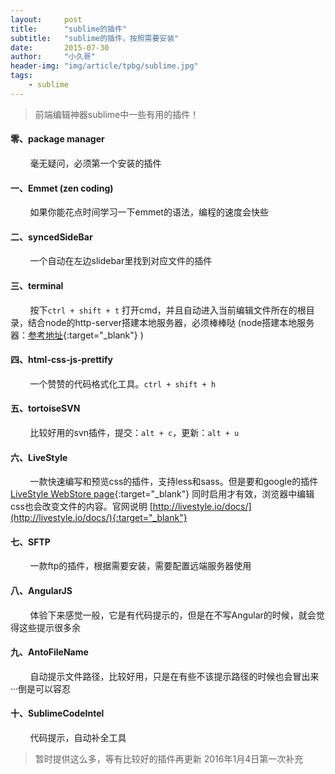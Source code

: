 ```yaml
---
layout:     post
title:      "sublime的插件"
subtitle:   "sublime的插件，按照需要安装"
date:       2015-07-30
author:     "小久哥"
header-img: "img/article/tpbg/sublime.jpg"
tags:
    - sublime
---
```


>前端编辑神器sublime中一些有用的插件！

#### 零、package manager
&nbsp;&nbsp;&nbsp;&nbsp;&nbsp;&nbsp;&nbsp;&nbsp;毫无疑问，必须第一个安装的插件

#### 一、Emmet (zen coding) 
&nbsp;&nbsp;&nbsp;&nbsp;&nbsp;&nbsp;&nbsp;&nbsp;如果你能花点时间学习一下emmet的语法，编程的速度会快些

#### 二、syncedSideBar 
&nbsp;&nbsp;&nbsp;&nbsp;&nbsp;&nbsp;&nbsp;&nbsp;一个自动在左边slidebar里找到对应文件的插件

#### 三、terminal
&nbsp;&nbsp;&nbsp;&nbsp;&nbsp;&nbsp;&nbsp;&nbsp;按下`ctrl + shift + t` 打开cmd，并且自动进入当前编辑文件所在的根目录，结合node的http-server搭建本地服务器，必须棒棒哒 (node搭建本地服务器：[参考地址](http://skybjf.github.io/2015/04/07/node-http-server/){:target="_blank"} )

#### 四、html-css-js-prettify
&nbsp;&nbsp;&nbsp;&nbsp;&nbsp;&nbsp;&nbsp;&nbsp;一个赞赞的代码格式化工具。`ctrl + shift + h`

#### 五、tortoiseSVN
&nbsp;&nbsp;&nbsp;&nbsp;&nbsp;&nbsp;&nbsp;&nbsp;比较好用的svn插件，提交：`alt + c`，更新：`alt + u`

#### 六、LiveStyle
&nbsp;&nbsp;&nbsp;&nbsp;&nbsp;&nbsp;&nbsp;&nbsp;一款快速编写和预览css的插件，支持less和sass。但是要和google的插件 [LiveStyle WebStore page](https://chrome.google.com/webstore/detail/emmet-livestyle/diebikgmpmeppiilkaijjbdgciafajmg){:target="_blank"} 同时启用才有效，浏览器中编辑css也会改变文件的内容。官网说明 [http://livestyle.io/docs/](http://livestyle.io/docs/){:target="_blank"}

#### 七、SFTP
&nbsp;&nbsp;&nbsp;&nbsp;&nbsp;&nbsp;&nbsp;&nbsp;一款ftp的插件，根据需要安装，需要配置远端服务器使用

#### 八、AngularJS
&nbsp;&nbsp;&nbsp;&nbsp;&nbsp;&nbsp;&nbsp;&nbsp;体验下来感觉一般，它是有代码提示的，但是在不写Angular的时候，就会觉得这些提示很多余

#### 九、AntoFileName
&nbsp;&nbsp;&nbsp;&nbsp;&nbsp;&nbsp;&nbsp;&nbsp;自动提示文件路径，比较好用，只是在有些不该提示路径的时候也会冒出来···倒是可以容忍

#### 十、SublimeCodeIntel
&nbsp;&nbsp;&nbsp;&nbsp;&nbsp;&nbsp;&nbsp;&nbsp;代码提示，自动补全工具


>暂时提供这么多，等有比较好的插件再更新
>2016年1月4日第一次补充